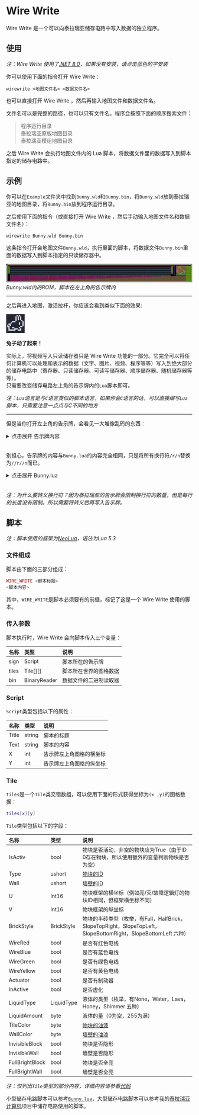 # Wire Write
Wire Write 是一个可以向泰拉瑞亚储存电路中写入数据的独立程序。

## 使用

*注：Wire Write 使用了[.NET 8.0](https://dotnet.microsoft.com/zh-cn/download/dotnet/8.0 ".NET 8.0")，如果没有安装，请点击蓝色的字安装*

你可以使用下面的指令打开 Wire Write：

```shell
wirewrite <地图文件名> <数据文件名>
```

也可以直接打开 Wire Write ，然后再输入地图文件和数据文件名。  

文件名可以是完整的路径，也可以只有文件名。程序会按照下面的顺序搜索文件：

> 程序运行目录  
> 泰拉瑞亚原版地图目录  
> 泰拉瑞亚模组地图目录

之后 Wire Write 会执行地图文件内的 Lua 脚本，将数据文件里的数据写入到脚本指定的储存电路中。

## 示例

你可以在`Example`文件夹中找到`Bunny.wld`和`Bunny.bin`，将`Bunny.wld`放到泰拉瑞亚的地图目录，将`Bunny.bin`放到程序运行目录。  

之后使用下面的指令（或直接打开 Wire Write ，然后手动输入地图文件名和数据文件名）：

```shell
wirewrite Bunny.wld Bunny.bin
```

这条指令打开会地图文件`Bunny.wld`，执行里面的脚本，将数据文件`Bunny.bin`里面的数据写入到脚本指定的只读储存器中。

![Bunny.wld](./Image/Bunny.wld.png "Bunny.wld")  
*Bunny.wld内的ROM，脚本在左上角的告示牌内*
***
之后再进入地图，激活拉杆，你应该会看到类似下面的效果:

<img src="./Image/Bunny_Run.gif" width="10%"> 

**兔子动了起来！**  

实际上，将视频写入只读储存器只是 Wire Write 功能的一部分。它完全可以将任何计算机可以处理和表示的数据（文字、图片、视频、程序等等）写入到绝大部分的储存电路中（寄存器、只读储存器、可读写储存器、顺序储存器、随机储存器等等）。  
只需要改变储存电路左上角的告示牌内的`Lua`脚本即可。 

*注：`Lua`语言是与`C`语言类似的脚本语言，如果你会`C`语言的话，可以直接编写`Lua`脚本，只需要注意一点点与C不同的地方*

***
但是当你打开左上角的告示牌，会看见一大堆像乱码的东西：  

<details>
<summary>点击展开 告示牌内容</summary>

![Script On Sign](./Image/Script_On_Sign.png "Script On Sign")  
</details>

######

别担心，告示牌的内容与`Bunny.lua`的内容完全相同，只是将所有换行符`/r/n`替换为`//r//n`而已。

<details>
<summary>点击展开 Bunny.lua</summary>

```lua
WIRE_WRITE BUNNY

-- 储存电路起始坐标相对于告示牌左上角坐标的偏移
Offset_X = 6
Offset_Y = 7

-- 储存电路最大行数，每行有四种颜色
Max_Line = 4
-- 屏幕像素大小
Max_Pixel_X = 16
Max_Pixel_Y = 14

-- 判断 data 的第 bit 位是否是1
function IsOne(data, bit)
	if(((1 << bit) & data) ~= 0) then
		return true
	else
		return false
	end
end

-- 遍历储存电路的所有行
for line = 0, Max_Line - 1, 1 do
	-- 遍历储存电路每行中所有颜色
	for color = 0, 3, 1 do
		-- 遍历屏幕的所有行
		for p_line = 0, Max_Pixel_Y - 1, 1 do
			-- 从数据文件中读取数据
			data = bin.ReadUInt16()
			-- 遍历屏幕每行中所有列
			for p_row = 0, Max_Pixel_X - 1, 1 do
				-- 计算出当前数据写入位置坐标
				-- 水平坐标为：告示牌水平坐标、水平偏移、每行最大像素倍屏幕行数、屏幕列数 之和 
				x = sign.X + Offset_X + p_line * Max_Pixel_X + p_row
				-- 竖直坐标为：告示牌竖直坐标、竖直偏移、三倍行数（每行有三格高） 之和 
				y = sign.Y + Offset_Y + line * 3
				-- 判断当前电线颜色，将电线设为数据当前位对应的值
				if(color == 0) then
					tiles[x][y].WireRed = IsOne(data, p_row)
				elseif(color == 1)then
					tiles[x][y].WireBlue = IsOne(data, p_row)
				elseif(color == 2)then
					tiles[x][y].WireGreen = IsOne(data, p_row)
				elseif(color == 3)then
					tiles[x][y].WireYellow = IsOne(data, p_row)
				end
			end
		end
	end
end
```
</details>  
  
######

*注：为什么要转义换行符？因为泰拉瑞亚的告示牌会限制换行符的数量，但是每行的长度没有限制。所以需要将转义后再写入告示牌。*

## 脚本

*注：脚本使用的框架为[NeoLua](https://github.com/neolithos/neolua)，语法为Lua 5.3*

### 文件组成
脚本由下面的三部分组成：

```lua
WIRE_WRITE <脚本标题>
<脚本内容>
```

其中，`WIRE_WRITE`是脚本必须要有的前缀，标记了这是一个 Wire Write 使用的脚本。  

### 传入参数
脚本执行时，Wire Write 会向脚本传入三个变量：

| 名称 | 类型 | 说明 |
| :--- | :--- | :--- |
| sign | Script | 脚本所在的告示牌 |
| tiles | Tile[][] | 脚本所在世界的图格数据 |
| bin | BinaryReader | 数据文件的二进制读取器 |

### Script
`Script`类型包括以下的属性：

| 名称 | 类型 | 说明 |
| :--- | :--- | :--- |
| Title | string | 脚本的标题 |
| Text | string | 脚本的内容 |
| X | int | 告示牌左上角图格的横坐标 |
| Y | int | 告示牌左上角图格的纵坐标 |

### Tile
`tiles`是一个`Tile`类交错数组，可以使用下面的形式获得坐标为`(x ,y)`的图格数据：

```lua
tiles[x][y]
```
`Tile`类型包括以下的字段：

| 名称 | 类型 | 说明 |
| :--- | :--- | :--- |
| IsActiv | bool | 物块是否活动，非空的物块应为True（由于ID 0存在物块，所以使用额外的变量判断物块是否为空） |
| Type | ushort | [物块的ID](https://terraria.wiki.gg/wiki/Tile_IDs "Tile IDs") |
| Wall | ushort | [墙壁的ID](https://terraria.wiki.gg/wiki/Wall_IDs "Wall IDs") |
| U | Int16 | 物块框架的横坐标（例如亮/灭/故障逻辑灯的物块ID相同，但框架横坐标不同） |
| V | Int16 | 物块框架的纵坐标 |
| BrickStyle | BrickStyle | 物块的半砖类型（枚举，有Full，HalfBrick，SlopeTopRight，SlopeTopLeft，SlopeBottomRight，SlopeBottomLeft 六种） |
| WireRed | bool | 是否有红色电线 |
| WireBlue | bool | 是否有蓝色电线 |
| WireGreen | bool | 是否有绿色电线 |
| WireYellow | bool | 是否有黄色电线 |
| Actuator | bool | 是否有制动器 |
| InActive | bool | 是否虚化 |
| LiquidType | LiquidType | 液体的类型（枚举，有None，Water，Lava，Honey，Shimmer 五种） |
| LiquidAmount | byte | 液体的量（0为空，255为满） |
| TileColor | byte | [物块的油漆](https://terraria.wiki.gg/wiki/Paints "Paints") |
| WallColor | byte | [墙壁的油漆](https://terraria.wiki.gg/wiki/Paints "Paints") |
| InvisibleBlock | bool | 物块是否隐形 |
| InvisibleWall | bool | 墙壁是否隐形 |
| FullBrightBlock | bool | 物块是否全亮 |
| FullBrightWall | bool | 墙壁是否全亮 |

*注：仅列出`Tile`类型的部分内容，详细内容请参看[代码](https://github.com/yfdyzjt/WireWrite/blob/master/Terraria/Tile.cs "Tile.cs")*  

小型储存电路脚本可以参考[`Bunny.lua`](https://github.com/yfdyzjt/WireWrite/blob/master/Example/Bunny.lua "Bunny.lua")，大型储存电路脚本可以参考我的[泰拉瑞亚计算机](https://github.com/yfdyzjt/terrariacomputer "Terraria Computer")项目中储存电路使用的脚本。